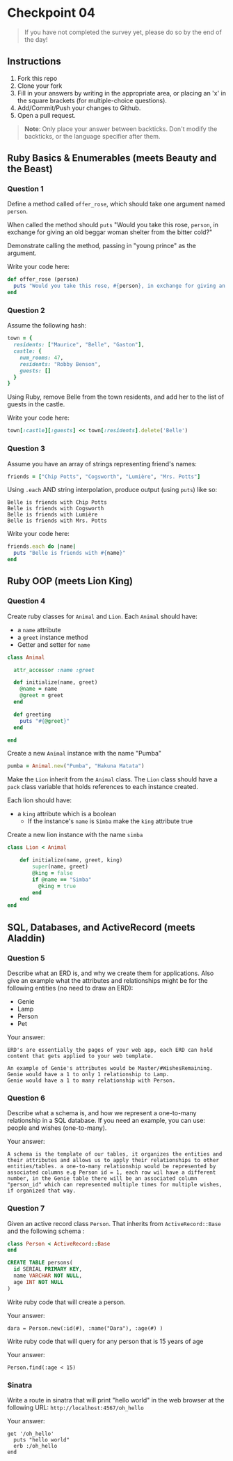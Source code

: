 # Checkpoint 04

> If you have not completed the survey yet,
please do so by the end of the day!

## Instructions

1. Fork this repo
2. Clone your fork
3. Fill in your answers by writing in the appropriate area, or placing an 'x' in
the square brackets (for multiple-choice questions).
4. Add/Commit/Push your changes to Github.
5. Open a pull request.

> **Note**: Only place your answer between backticks. Don't modify the backticks,
or the language specifier after them.

## Ruby Basics & Enumerables (meets Beauty and the Beast)

### Question 1

Define a method called `offer_rose`, which should take one argument named `person`.

When called the method should `puts` "Would you take this rose, `person`, in exchange for giving an old beggar woman shelter from the bitter cold?"

Demonstrate calling the method, passing in "young prince" as the argument.

Write your code here:
```ruby
def offer_rose (person)
  puts "Would you take this rose, #{person}, in exchange for giving an old beggar woman shelter from the bitter cold?"
end
```

### Question 2

Assume the following hash:

```ruby
town = {
  residents: ["Maurice", "Belle", "Gaston"],
  castle: {
    num_rooms: 47,
    residents: "Robby Benson",
    guests: []
  }
}
```

Using Ruby, remove Belle from the town residents, and
add her to the list of guests in the castle.

Write your code here:
```ruby
town[:castle][:guests] << town[:residents].delete('Belle')
```

### Question 3

Assume you have an array of strings representing friend's names:

```ruby
friends = ["Chip Potts", "Cogsworth", "Lumière", "Mrs. Potts"]
```

Using `.each` AND string interpolation, produce output (using `puts`) like so:

```
Belle is friends with Chip Potts
Belle is friends with Cogsworth
Belle is friends with Lumière
Belle is friends with Mrs. Potts
```

Write your code here:
```ruby
friends.each do |name|
  puts "Belle is friends with #{name}"
end
```
## Ruby OOP (meets Lion King)

### Question 4

Create ruby classes for `Animal` and `Lion`.
Each `Animal` should have:

- a `name` attribute
- a `greet` instance method
- Getter and setter for `name`

```ruby
class Animal

  attr_accessor :name :greet

  def initialize(name, greet)
    @name = name
    @greet = greet
  end

  def greeting
    puts "#{@greet}"
  end

end
```

Create a new `Animal` instance with the name "Pumba"

```ruby
pumba = Animal.new("Pumba", "Hakuna Matata")
```

Make the `Lion` inherit from the `Animal` class.
The `Lion` class should have a `pack` class variable that holds references to each instance created.

Each lion should have:
- a `king` attribute which is a boolean
  - If the instance's `name` is `Simba` make the `king` attribute true

Create a new lion instance with the name `simba`

```ruby
class Lion < Animal

    def initialize(name, greet, king)
        super(name, greet)
        @king = false
        if @name == "Simba"
          @king = true
        end
    end
end

```

## SQL, Databases, and ActiveRecord (meets Aladdin)

### Question 5

Describe what an ERD is, and why we create them for applications. Also give an
example what the attributes and relationships might be for the following
entities (no need to draw an ERD):
* Genie
* Lamp
* Person
* Pet

Your answer:
```
ERD's are essentially the pages of your web app, each ERD can hold content that gets applied to your web template.

An example of Genie's attributes would be Master/#WishesRemaining.
Genie would have a 1 to only 1 relationship to Lamp.
Genie would have a 1 to many relationship with Person.
```

### Question 6

Describe what a schema is, and how we represent a one-to-many relationship in a
SQL database. If you need an example, you can use: people and wishes
(one-to-many).

Your answer:
```
A schema is the template of our tables, it organizes the entities and their attributes and allows us to apply their relationships to other entities/tables. a one-to-many relationship would be represented by associated columns e.g Person id = 1, each row wil have a different number, in the Genie table there will be an associated column "person_id" which can represented multiple times for multiple wishes, if organized that way. 
```

### Question 7

Given an active record class `Person`. That inherits from `ActiveRecord::Base` and the following schema :
```ruby
class Person < ActiveRecord::Base
end
```

```sql
CREATE TABLE persons(
  id SERIAL PRIMARY KEY,
  name VARCHAR NOT NULL,
  age INT NOT NULL
)
```

Write ruby code that will create a person.

Your answer:
```
dara = Person.new(:id(#), :name("Dara"), :age(#) )
```

Write ruby code that will query for any person that is 15 years of age

Your answer:
```
Person.find(:age < 15)
```

### Sinatra

Write a route in sinatra that will print "hello world" in the web browser at the following URL: `http://localhost:4567/oh_hello`

Your answer:
```
get '/oh_hello'
  puts "hello world"
  erb :/oh_hello
end
```
